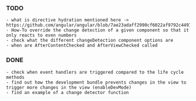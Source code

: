
### TODO


    - what is directive hydration mentioned here -> https://github.com/angular/angular/blob/7ae23adaff2990cf6022af9792c449730d451d1d/modules/angular2/src/core/change_detection/dynamic_change_detector.ts        
    - How-To override the change detection of a given component so that it only reacts to even numbers
    - check what the different changeDetection component options are
    - when are AfterContentChecked and AfterViewChecked called
    
    
    
### DONE

    - check when event handlers are triggered compared to the life cycle methods
    - find out how the development bundle prevents changes in the view to trigger more changes in the view (enableDevMode)
    - find an example of a change detector function